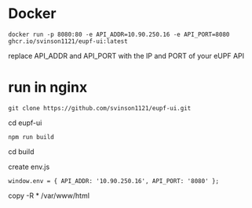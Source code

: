# Docker

`docker run -p 8080:80 -e API_ADDR=10.90.250.16 -e API_PORT=8080 ghcr.io/svinson1121/eupf-ui:latest`

replace API_ADDR and API_PORT with the IP and PORT of your eUPF API 

# run in nginx
`git clone https://github.com/svinson1121/eupf-ui.git`

cd eupf-ui


`npm run build`

cd build 

create env.js 

`window.env = {
  API_ADDR: '10.90.250.16',
  API_PORT: '8080'
};`

copy -R * /var/www/html
